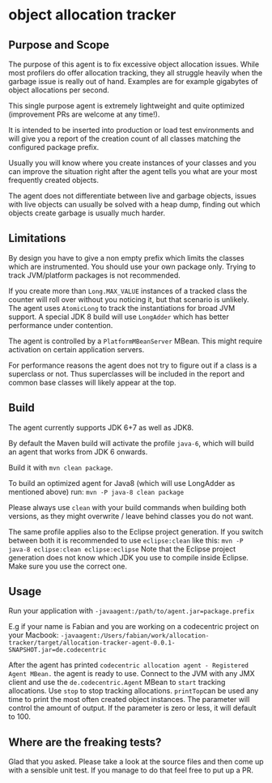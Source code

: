 # object allocation tracker

## Purpose and Scope
The purpose of this agent is to fix excessive object allocation issues. While most profilers do offer allocation tracking, they all struggle heavily when the garbage issue is really out of hand. Examples are for example gigabytes of object allocations per second.

This single purpose agent is extremely lightweight and quite optimized (improvement PRs are welcome at any time!).

It is intended to be inserted into production or load test environments and will give you a report of the creation count of all classes matching the configured package prefix.

Usually you will know where you create instances of your classes and you can improve the situation right after the agent tells you what are your most frequently created objects.

The agent does not differentiate between live and garbage objects, issues with live objects can usually be solved with a heap dump, finding out which objects create garbage is usually much harder.

## Limitations
By design you have to give a non empty prefix which limits the classes which are instrumented. You should use your own package only. Trying to track JVM/platform packages is not recommended.

If you create more than `Long.MAX_VALUE` instances of a tracked class the counter will roll over without you noticing it, but that scenario is unlikely. The agent uses `AtomicLong` to track the instantiations for broad JVM support. A special JDK 8 build will use  `LongAdder` which has better performance under contention.

The agent is controlled by a `PlatformMBeanServer` MBean. This might require activation on certain application servers.

For performance reasons the agent does not try to figure out if a class is a superclass or not. Thus superclasses will be included in the report and common base classes will likely appear at the top.

## Build
The agent currently supports JDK 6+7 as well as JDK8.

By default the Maven build will activate the profile `java-6`, which will build an agent that works from JDK 6 onwards.

Build it with `mvn clean package`. 

To build an optimized agent for Java8 (which will use LongAdder as mentioned above) run:
`mvn -P java-8 clean package`

Please always use `clean` with your build commands when building both versions, as they might overwrite / leave behind classes you do not want.

The same profile applies also to the Eclipse project generation. If you switch between both it is recommended to use `eclipse:clean` like this:
`mvn -P java-8 eclipse:clean eclipse:eclipse`
Note that the Eclipse project generation does not know which JDK you use to compile inside Eclipse. Make sure you use the correct one. 


## Usage
Run your application with `-javaagent:/path/to/agent.jar=package.prefix`

E.g if your name is Fabian and you are working on a codecentric project on your Macbook:
`-javaagent:/Users/fabian/work/allocation-tracker/target/allocation-tracker-agent-0.0.1-SNAPSHOT.jar=de.codecentric`

After the agent has printed `codecentric allocation agent - Registered Agent MBean.` the agent is ready to use.
Connect to the JVM with any JMX client and use the `de.codecentric.Agent` MBean to `start` tracking allocations. Use `stop` to stop tracking allocations. `printTop`can be used any time to print the most often created object instances. The parameter will control the amount of output. If the parameter is zero or less, it will default to 100.

## Where are the freaking tests?
Glad that you asked. Please take a look at the source files and then come up with a sensible unit test. If you manage to do that feel free to put up a PR.
